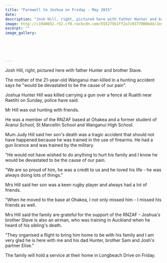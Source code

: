 ```yaml
---
title: "Farewell to Joshua on Friday - May 2015"
date: 
description: "Josh Hill, right, pictured here with father Hunter and brother Stave, from Wanganui Chronicle article 13/5/15..."
image: http://c1940652.r52.cf0.rackcdn.com/555275b1ff2a7c0377000bdd/Josh-Hill-13.5.15.jpg
excerpt: ""
image_gallery:
    
    
    
    
    
---
```


<p><span>Josh Hill, right, pictured here with father Hunter and brother Stave.</span></p>
<p>The mother of the 21-year-old Wanganui man killed in a hunting accident says he "would be devastated to be the cause of our pain".</p>
<p>Joshua Hunter Hill was killed carrying a gun over a fence at Ruatiti near Raetihi on Sunday, police have said.</p>
<p>Mr Hill was out hunting with friends.</p>
<p>He was a member of the RNZAF based at Ohakea and a former student of Aranui School, St Marcellin School and Wanganui High School.</p>
<p>Mum Judy Hill said her son's death was a tragic accident that should not have happened because he was trained in the use of firearms. He had a gun licence and was trained by the military.</p>
<p>"He would not have wished to do anything to hurt his family and I know he would be devastated to be the cause of our pain.</p>
<p>"We are so proud of him, he was a credit to us and he loved his life - he was always doing lots of things."</p>
<p>Mrs Hill said her son was a keen rugby player and always had a lot of friends.</p>
<p>"When he moved to the base at Ohakea, I not only missed him - I missed his friends as well.</p>
<p>Mrs Hill said the family are grateful for the support of the RNZAF - Joshua's brother Stave is also an airman, who was training in Auckland when he heard of his sibling's death.</p>
<p>"They organised a flight to bring him home to be with his family and I am very glad he is here with me and his dad Hunter, brother Sam and Josh's partner Elise."</p>
<p>The family will hold a service at their home in Longbeach Drive on Friday.</p>

